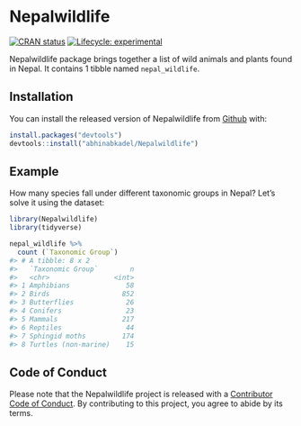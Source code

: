 
<!-- README.md is generated from README.Rmd. Please edit that file -->

# Nepalwildlife

<!-- badges: start -->

[![CRAN
status](https://www.r-pkg.org/badges/version/Nepalwildlife)](https://CRAN.R-project.org/package=Nepalwildlife)
[![Lifecycle:
experimental](https://img.shields.io/badge/lifecycle-experimental-orange.svg)](https://www.tidyverse.org/lifecycle/#experimental)
<!-- badges: end -->

Nepalwildlife package brings together a list of wild animals and plants
found in Nepal. It contains 1 tibble named `nepal_wildlife`.

## Installation

You can install the released version of Nepalwildlife from
[Github](https://github.com/abhinabkadel/Nepalwildlife) with:

``` r
install.packages("devtools")
devtools::install("abhinabkadel/Nepalwildlife")
```

## Example

How many species fall under different taxonomic groups in Nepal? Let’s
solve it using the dataset:

``` r
library(Nepalwildlife) 
library(tidyverse)

nepal_wildlife %>% 
  count (`Taxonomic Group`)
#> # A tibble: 8 x 2
#>   `Taxonomic Group`        n
#>   <chr>                <int>
#> 1 Amphibians              58
#> 2 Birds                  852
#> 3 Butterflies             26
#> 4 Conifers                23
#> 5 Mammals                217
#> 6 Reptiles                44
#> 7 Sphingid moths         174
#> 8 Turtles (non-marine)    15
```

## Code of Conduct

Please note that the Nepalwildlife project is released with a
[Contributor Code of
Conduct](https://contributor-covenant.org/version/2/0/CODE_OF_CONDUCT.html).
By contributing to this project, you agree to abide by its terms.
